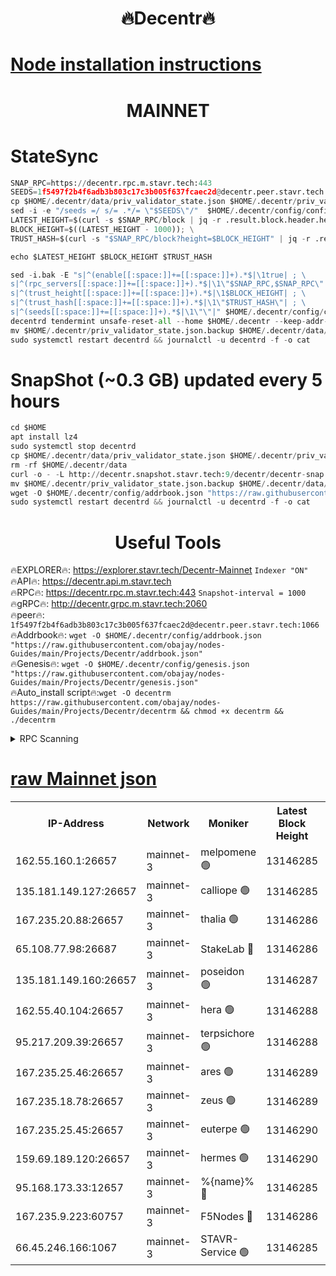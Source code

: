 <h1 align="center"> 🔥Decentr🔥</h1>

[Node installation instructions](https://github.com/obajay/nodes-Guides/tree/main/Projects/Decentr)
=
<h1 align="center"> MAINNET</h1>

# StateSync
```python
SNAP_RPC=https://decentr.rpc.m.stavr.tech:443
SEEDS=1f5497f2b4f6adb3b803c17c3b005f637fcaec2d@decentr.peer.stavr.tech:1066
cp $HOME/.decentr/data/priv_validator_state.json $HOME/.decentr/priv_validator_state.json.backup
sed -i -e "/seeds =/ s/= .*/= \"$SEEDS\"/"  $HOME/.decentr/config/config.toml
LATEST_HEIGHT=$(curl -s $SNAP_RPC/block | jq -r .result.block.header.height); \
BLOCK_HEIGHT=$((LATEST_HEIGHT - 1000)); \
TRUST_HASH=$(curl -s "$SNAP_RPC/block?height=$BLOCK_HEIGHT" | jq -r .result.block_id.hash)

echo $LATEST_HEIGHT $BLOCK_HEIGHT $TRUST_HASH

sed -i.bak -E "s|^(enable[[:space:]]+=[[:space:]]+).*$|\1true| ; \
s|^(rpc_servers[[:space:]]+=[[:space:]]+).*$|\1\"$SNAP_RPC,$SNAP_RPC\"| ; \
s|^(trust_height[[:space:]]+=[[:space:]]+).*$|\1$BLOCK_HEIGHT| ; \
s|^(trust_hash[[:space:]]+=[[:space:]]+).*$|\1\"$TRUST_HASH\"| ; \
s|^(seeds[[:space:]]+=[[:space:]]+).*$|\1\"\"|" $HOME/.decentr/config/config.toml
decentrd tendermint unsafe-reset-all --home $HOME/.decentr --keep-addr-book
mv $HOME/.decentr/priv_validator_state.json.backup $HOME/.decentr/data/priv_validator_state.json
sudo systemctl restart decentrd && journalctl -u decentrd -f -o cat
```
# SnapShot (~0.3 GB) updated every 5 hours
```python
cd $HOME
apt install lz4
sudo systemctl stop decentrd
cp $HOME/.decentr/data/priv_validator_state.json $HOME/.decentr/priv_validator_state.json.backup
rm -rf $HOME/.decentr/data
curl -o - -L http://decentr.snapshot.stavr.tech:9/decentr/decentr-snap.tar.lz4 | lz4 -c -d - | tar -x -C $HOME/.decentr --strip-components 2
mv $HOME/.decentr/priv_validator_state.json.backup $HOME/.decentr/data/priv_validator_state.json
wget -O $HOME/.decentr/config/addrbook.json "https://raw.githubusercontent.com/obajay/nodes-Guides/main/Projects/Decentr/addrbook.json"
sudo systemctl restart decentrd && journalctl -u decentrd -f -o cat
```

 <h1 align="center"> Useful Tools</h1>

🔥EXPLORER🔥:     https://explorer.stavr.tech/Decentr-Mainnet        `Indexer "ON"` \
🔥API🔥:          https://decentr.api.m.stavr.tech \
🔥RPC🔥:          https://decentr.rpc.m.stavr.tech:443              `Snapshot-interval = 1000` \
🔥gRPC🔥:         http://decentr.grpc.m.stavr.tech:2060 \
🔥peer🔥:         `1f5497f2b4f6adb3b803c17c3b005f637fcaec2d@decentr.peer.stavr.tech:1066` \
🔥Addrbook🔥:  `wget -O $HOME/.decentr/config/addrbook.json "https://raw.githubusercontent.com/obajay/nodes-Guides/main/Projects/Decentr/addrbook.json"` \
🔥Genesis🔥:  `wget -O $HOME/.decentr/config/genesis.json "https://raw.githubusercontent.com/obajay/nodes-Guides/main/Projects/Decentr/genesis.json"` \
🔥Auto_install script🔥:`wget -O decentrm https://raw.githubusercontent.com/obajay/nodes-Guides/main/Projects/Decentr/decentrm && chmod +x decentrm && ./decentrm`

<details>
<summary>RPC Scanning</summary>

<h2 align="center"> We scan nodes in real time every 4 hours. And we provide the final result of RPC endpoints.
We cannot influence the operation of these nodes in any way. </h2>


```python
If Voting Power is higher than 0 --> then the Node is a validator of the network and may be subject to attack and be a potential threat to the chain.
```
```python
We marked such validators with a red symbol
```

</details>

[raw Mainnet json](https://rpc-check.decentrm.stavr.tech/decentrm/rpc-decentrm-result.json)
=



<table><tr><th>IP-Address</th><th>Network</th><th>Moniker</th><th>Latest Block Height</th><th>Earliest Block Height</th><th>Catching Up</th><th>Tx Index</th><th>Voting Power</th><th>Scan Time</th></tr><tr><td>162.55.160.1:26657</td><td>mainnet-3</td><td>melpomene 🟢</td><td>13146285</td><td>1688950</td><td>False</td><td>on</td><td>0</td><td>2024-03-03T00:28:01.267970094UTC</td></tr><tr><td>135.181.149.127:26657</td><td>mainnet-3</td><td>calliope 🟢</td><td>13146285</td><td>1688950</td><td>False</td><td>on</td><td>0</td><td>2024-03-03T00:28:03.629124709UTC</td></tr><tr><td>167.235.20.88:26657</td><td>mainnet-3</td><td>thalia 🟢</td><td>13146286</td><td>1688950</td><td>False</td><td>on</td><td>0</td><td>2024-03-03T00:28:09.186346485UTC</td></tr><tr><td>65.108.77.98:26687</td><td>mainnet-3</td><td>StakeLab 🔴</td><td>13146286</td><td>1688950</td><td>False</td><td>on</td><td>5498697</td><td>2024-03-03T00:28:09.475331632UTC</td></tr><tr><td>135.181.149.160:26657</td><td>mainnet-3</td><td>poseidon 🟢</td><td>13146287</td><td>1688950</td><td>False</td><td>on</td><td>0</td><td>2024-03-03T00:28:14.097420929UTC</td></tr><tr><td>162.55.40.104:26657</td><td>mainnet-3</td><td>hera 🟢</td><td>13146288</td><td>1688950</td><td>False</td><td>on</td><td>0</td><td>2024-03-03T00:28:16.386939182UTC</td></tr><tr><td>95.217.209.39:26657</td><td>mainnet-3</td><td>terpsichore 🟢</td><td>13146288</td><td>1688950</td><td>False</td><td>on</td><td>0</td><td>2024-03-03T00:28:20.787964357UTC</td></tr><tr><td>167.235.25.46:26657</td><td>mainnet-3</td><td>ares 🟢</td><td>13146289</td><td>1688950</td><td>False</td><td>on</td><td>0</td><td>2024-03-03T00:28:25.057370565UTC</td></tr><tr><td>167.235.18.78:26657</td><td>mainnet-3</td><td>zeus 🟢</td><td>13146289</td><td>1688950</td><td>False</td><td>on</td><td>0</td><td>2024-03-03T00:28:27.323144195UTC</td></tr><tr><td>167.235.25.45:26657</td><td>mainnet-3</td><td>euterpe 🟢</td><td>13146290</td><td>1688950</td><td>False</td><td>on</td><td>0</td><td>2024-03-03T00:28:29.608017543UTC</td></tr><tr><td>159.69.189.120:26657</td><td>mainnet-3</td><td>hermes 🟢</td><td>13146290</td><td>1688950</td><td>False</td><td>on</td><td>0</td><td>2024-03-03T00:28:31.861065871UTC</td></tr><tr><td>95.168.173.33:12657</td><td>mainnet-3</td><td>%{name}% 🔴</td><td>13146285</td><td>8964001</td><td>False</td><td>on</td><td>4277730</td><td>2024-03-03T00:28:04.665670492UTC</td></tr><tr><td>167.235.9.223:60757</td><td>mainnet-3</td><td>F5Nodes 🔴</td><td>13146286</td><td>12380001</td><td>False</td><td>off</td><td>562</td><td>2024-03-03T00:28:04.903503813UTC</td></tr><tr><td>66.45.246.166:1067</td><td>mainnet-3</td><td>STAVR-Service 🟢</td><td>13146285</td><td>13144001</td><td>False</td><td>on</td><td>0</td><td>2024-03-03T00:28:04.177664356UTC</td></tr></table>
